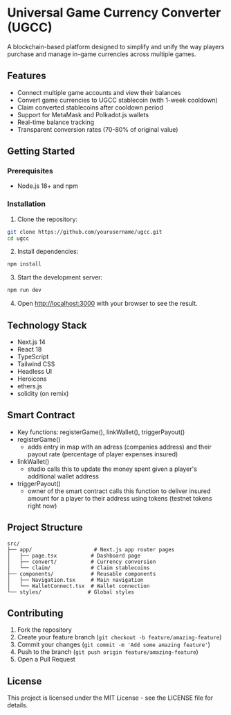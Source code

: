 # Universal Game Currency Converter (UGCC)

A blockchain-based platform designed to simplify and unify the way players purchase and manage in-game currencies across multiple games.

## Features

- Connect multiple game accounts and view their balances
- Convert game currencies to UGCC stablecoin (with 1-week cooldown)
- Claim converted stablecoins after cooldown period
- Support for MetaMask and Polkadot.js wallets
- Real-time balance tracking
- Transparent conversion rates (70-80% of original value)

## Getting Started

### Prerequisites

- Node.js 18+ and npm

### Installation

1. Clone the repository:
```bash
git clone https://github.com/yourusername/ugcc.git
cd ugcc
```

2. Install dependencies:
```bash
npm install
```

3. Start the development server:
```bash
npm run dev
```

4. Open [http://localhost:3000](http://localhost:3000) with your browser to see the result.

## Technology Stack

- Next.js 14
- React 18
- TypeScript
- Tailwind CSS
- Headless UI
- Heroicons
- ethers.js
- solidity (on remix)

## Smart Contract 
- Key functions: registerGame(), linkWallet(), triggerPayout()
- registerGame()
  - adds entry in map with an adress (companies address) and their payout rate (percentage of player expenses insured)
- linkWallet()
  - studio calls this to update the money spent given a player's additional wallet address
- triggerPayout()
  - owner of the smart contract calls this function to deliver insured amount for a player to their address using tokens (testnet tokens right now)


## Project Structure

```
src/
├── app/                    # Next.js app router pages
│   ├── page.tsx           # Dashboard page
│   ├── convert/           # Currency conversion
│   └── claim/             # Claim stablecoins
├── components/            # Reusable components
│   ├── Navigation.tsx     # Main navigation
│   └── WalletConnect.tsx  # Wallet connection
└── styles/               # Global styles
```

## Contributing

1. Fork the repository
2. Create your feature branch (`git checkout -b feature/amazing-feature`)
3. Commit your changes (`git commit -m 'Add some amazing feature'`)
4. Push to the branch (`git push origin feature/amazing-feature`)
5. Open a Pull Request

## License

This project is licensed under the MIT License - see the LICENSE file for details.
